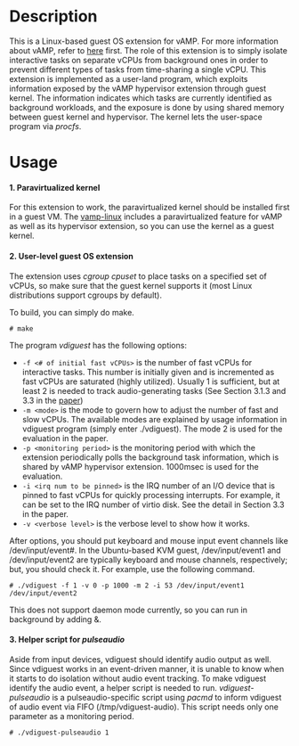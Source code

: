 Description
====
This is a Linux-based guest OS extension for vAMP. For more information about vAMP, refer to [here](https://github.com/virtualAMP/vamp-linux) first. The role of this extension is to simply isolate interactive tasks on separate vCPUs from background ones in order to prevent different types of tasks from time-sharing a single vCPU. This extension is implemented as a user-land program, which exploits information exposed by the vAMP hypervisor extension through guest kernel. The information indicates which tasks are currently identified as background workloads, and the exposure is done by using shared memory between guest kernel and hypervisor. The kernel lets the user-space program via *procfs*.

Usage
====
#### 1. Paravirtualized kernel
For this extension to work, the paravirtualized kernel should be installed first in a guest VM. The [vamp-linux](https://github.com/virtualAMP/vamp-linux) includes a paravirtualized feature for vAMP as well as its hypervisor extension, so you can use the kernel as a guest kernel.

#### 2. User-level guest OS extension
The extension uses *cgroup cpuset* to place tasks on a specified set of vCPUs, so make sure that the guest kernel supports it (most Linux distributions support cgroups by default).  

To build, you can simply do make.

```
# make
```

The program *vdiguest* has the following options:

* `-f <# of initial fast vCPUs>` is the number of fast vCPUs for interactive tasks. This number is initially given and is incremented as fast vCPUs are saturated (highly utilized). Usually 1 is sufficient, but at least 2 is needed to track audio-generating tasks (See Section 3.1.3 and 3.3 in the [paper](http://vee2014.cs.technion.ac.il/papers/VEE14-final23.pdf))
* `-m <mode>` is the mode to govern how to adjust the number of fast and slow vCPUs. The available modes are explained by usage information in vdiguest program (simply enter ./vdiguest). The mode 2 is used for the evaluation in the paper. 
* `-p <monitoring period>` is the monitoring period with which the extension periodically polls the background task information, which is shared by vAMP hypervisor extension. 1000msec is used for the evaluation.
* `-i <irq num to be pinned>` is the IRQ number of an I/O device that is pinned to fast vCPUs for quickly processing interrupts. For example, it can be set to the IRQ number of virtio disk. See the detail in Section 3.3 in the paper.
* `-v <verbose level>` is the verbose level to show how it works.

After options, you should put keyboard and mouse input event channels like /dev/input/event#.
In the Ubuntu-based KVM guest, /dev/input/event1 and /dev/input/event2 are typically keyboard and mouse channels, respectively; but, you should check it. For example, use the following command.

```
# ./vdiguest -f 1 -v 0 -p 1000 -m 2 -i 53 /dev/input/event1 /dev/input/event2
```

This does not support daemon mode currently, so you can run in background by adding &.

#### 3. Helper script for *pulseaudio*
Aside from input devices, vdiguest should identify audio output as well. Since vdiguest works in an event-driven manner, it is unable to know when it starts to do isolation without audio event tracking. To make vdiguest identify the audio event, a helper script is needed to run. *vdiguest-pulseaudio* is a pulseaudio-specific script using *pacmd* to inform vdiguest of audio event via FIFO (/tmp/vdiguest-audio). This script needs only one parameter as a monitoring period.

```
# ./vdiguest-pulseaudio 1
``` 


